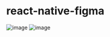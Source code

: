 ﻿# react-native-figma
![image](https://user-images.githubusercontent.com/100773941/199207393-751b8ce9-97e4-444e-a69f-86a2bea6f0c5.png)
![image](https://user-images.githubusercontent.com/100773941/199207466-4fb39eb5-8f57-4db8-87d8-9728e3e0c17a.png)

